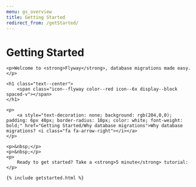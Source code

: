 ```yaml
---
menu: gs_overview
title: Getting Started
redirect_from: /getStarted/
---
```

<div id="getStarted">
    <h1>Getting Started</h1>

    <p>Welcome to <strong>Flyway</strong>, database migrations made easy.</p>

    <h1 class="text--center">
        <span class="icon--flyway color--red icon--6x display--block spaced-v"></span>
    </h1>

    <p>
        <a style="text-decoration: none; background: rgb(204,0,0); padding: 6px 40px; border-radius: 10px; color: white; font-weight: bold;" href="Getting Started/Why database migrations">Why database migrations? <i class="fa fa-arrow-right"></i></a>
    </p>

    <p>&nbsp;</p>
    <p>&nbsp;</p>
    <p>
        Ready to get started? Take a <strong>5 minute</strong> tutorial:
    </p>

    {% include getstarted.html %}
</div>
